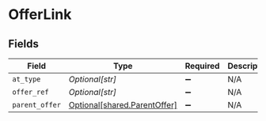# OfferLink


## Fields

| Field                                                              | Type                                                               | Required                                                           | Description                                                        | Example                                                            |
| ------------------------------------------------------------------ | ------------------------------------------------------------------ | ------------------------------------------------------------------ | ------------------------------------------------------------------ | ------------------------------------------------------------------ |
| `at_type`                                                          | *Optional[str]*                                                    | :heavy_minus_sign:                                                 | N/A                                                                | OfferLink                                                          |
| `offer_ref`                                                        | *Optional[str]*                                                    | :heavy_minus_sign:                                                 | N/A                                                                |                                                                    |
| `parent_offer`                                                     | [Optional[shared.ParentOffer]](../../models/shared/parentoffer.md) | :heavy_minus_sign:                                                 | N/A                                                                |                                                                    |